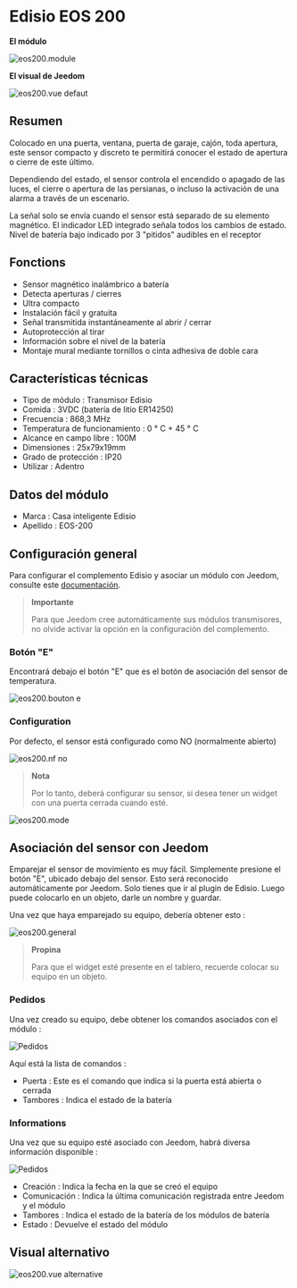 # Edisio EOS 200

**El módulo**

![eos200.module](images/eos200/eos200.module.jpg)

**El visual de Jeedom**

![eos200.vue defaut](images/eos200/eos200.vue-defaut.jpg)

## Resumen

Colocado en una puerta, ventana, puerta de garaje, cajón, toda apertura, este sensor compacto y discreto te permitirá conocer el estado de apertura o cierre de este último.

Dependiendo del estado, el sensor controla el encendido o apagado de las luces, el cierre o apertura de las persianas, o incluso la activación de una alarma a través de un escenario.

La señal solo se envía cuando el sensor está separado de su elemento magnético. El indicador LED integrado señala todos los cambios de estado. Nivel de batería bajo indicado por 3 "pitidos" audibles en el receptor

## Fonctions

-   Sensor magnético inalámbrico a batería
-   Detecta aperturas / cierres
-   Ultra compacto
-   Instalación fácil y gratuita
-   Señal transmitida instantáneamente al abrir / cerrar
-   Autoprotección al tirar
-   Información sobre el nivel de la batería
-   Montaje mural mediante tornillos o cinta adhesiva de doble cara

## Características técnicas

-   Tipo de módulo : Transmisor Edisio
-   Comida : 3VDC (batería de litio ER14250)
-   Frecuencia : 868,3 MHz
-   Temperatura de funcionamiento : 0 ° C + 45 ° C
-   Alcance en campo libre : 100M
-   Dimensiones : 25x79x19mm
-   Grado de protección : IP20
-   Utilizar : Adentro

## Datos del módulo

-   Marca : Casa inteligente Edisio
-   Apellido : EOS-200

## Configuración general

Para configurar el complemento Edisio y asociar un módulo con Jeedom, consulte este [documentación](https://doc.jeedom.com/es_ES/plugins/automation%20protocol/edisio/).

> **Importante**
>
> Para que Jeedom cree automáticamente sus módulos transmisores, no olvide activar la opción en la configuración del complemento.

### Botón "E"

Encontrará debajo el botón "E" que es el botón de asociación del sensor de temperatura.

![eos200.bouton e](images/eos200/eos200.bouton-e.jpg)

### Configuration

Por defecto, el sensor está configurado como NO (normalmente abierto)

![eos200.nf no](images/eos200/eos200.nf-no.jpg)

> **Nota**
>
> Por lo tanto, deberá configurar su sensor, si desea tener un widget con una puerta cerrada cuando esté.

![eos200.mode](images/eos200/eos200.mode.jpg)

## Asociación del sensor con Jeedom

Emparejar el sensor de movimiento es muy fácil. Simplemente presione el botón "E", ubicado debajo del sensor. Esto será reconocido automáticamente por Jeedom. Solo tienes que ir al plugin de Edisio. Luego puede colocarlo en un objeto, darle un nombre y guardar.

Una vez que haya emparejado su equipo, debería obtener esto :

![eos200.general](images/eos200/eos200.general.jpg)

> **Propina**
>
> Para que el widget esté presente en el tablero, recuerde colocar su equipo en un objeto.

### Pedidos 

Una vez creado su equipo, debe obtener los comandos asociados con el módulo :

![Pedidos](images/eos200/eos200.commandes.jpg)

Aquí está la lista de comandos :

-   Puerta : Este es el comando que indica si la puerta está abierta o cerrada
-   Tambores : Indica el estado de la batería

### Informations

Una vez que su equipo esté asociado con Jeedom, habrá diversa información disponible :

![Pedidos](images/eos200/eos200.informations.jpg)

-   Creación : Indica la fecha en la que se creó el equipo
-   Comunicación : Indica la última comunicación registrada entre Jeedom y el módulo
-   Tambores : Indica el estado de la batería de los módulos de batería
-   Estado : Devuelve el estado del módulo

## Visual alternativo

![eos200.vue alternative](images/eos200/eos200.vue-alternative.jpg)
